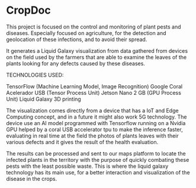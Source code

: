 # CropDoc
This project is focused on the control and monitoring of plant pests and diseases. Especially focused on agriculture, for the detection and geolocation of these infections, and to avoid their spread. 

It generates a Liquid Galaxy visualization from data gathered from devices on the field used by the farmers that are able to examine the leaves of the plants looking for any defects caused by these diseases.

TECHNOLOGIES USED:

TensorFlow (Machine Learning Model, Image Recognition)
Google Coral Acelerador USB (Tensor Process Unit)
Jetson Nano 2 GB (GPU Process Unit)
Liquid Galaxy 
3D printing 

The visualization comes directly from a device that has a IoT and Edge Computing concept, and in a future it might also work 5G technology. The device use an AI model programmed with Tensorflow running on a Nvidia GPU helped by a coral USB accelerator tpu to make the inference faster, evaluating in real time at the field the photos of plants leaves with their various defects and it gives the result of the health evaluation. 

The results can be processed and sent to our maps platform to locate the infected plants in the territory with the purpose of quickly combating these pests with the least possible waste. This is where the liquid galaxy technology has its main use, for a better interaction and visualization of the disease in the crops.
